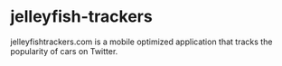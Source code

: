 jelleyfish-trackers
===================

jelleyfishtrackers.com is a mobile optimized application that tracks the popularity of cars on Twitter. 
